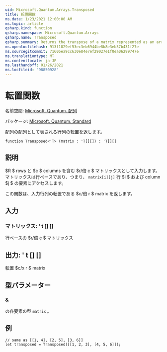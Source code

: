 ```yaml
---
uid: Microsoft.Quantum.Arrays.Transposed
title: 転置関数
ms.date: 1/23/2021 12:00:00 AM
ms.topic: article
qsharp.kind: function
qsharp.namespace: Microsoft.Quantum.Arrays
qsharp.name: Transposed
qsharp.summary: Returns the transpose of a matrix represented as an array of arrays.
ms.openlocfilehash: 913f1829ef53ec3eb6944be8b8e3eb37b431f27e
ms.sourcegitcommit: 71605ea9cc630e84e7ef29027e1f0ea06299747e
ms.translationtype: MT
ms.contentlocale: ja-JP
ms.lasthandoff: 01/26/2021
ms.locfileid: "98850928"
---
```

# <a name="transposed-function"></a>転置関数

名前空間: [Microsoft. Quantum. 配列](xref:Microsoft.Quantum.Arrays)

パッケージ: [Microsoft. Quantum. Standard](https://nuget.org/packages/Microsoft.Quantum.Standard)


配列の配列として表される行列の転置を返します。

```qsharp
function Transposed<'T> (matrix : 'T[][]) : 'T[][]
```


## <a name="description"></a>説明

$R $ rows と $c $ columns を含む $r/倍 c $ マトリックスとして入力します。  マトリックスは行ベースであり、つまり、 `matrix[i][j]` 行 $i $ および column $j $ の要素にアクセスします。

この関数は、入力行列の転置である $c/倍 r $ matrix を返します。

## <a name="input"></a>入力

### <a name="matrix--t"></a>マトリックス: ' t [] []

行ベースの $r/倍 c $ マトリックス



## <a name="output--t"></a>出力: ' t [] []

転置 $c/x r $ matrix

## <a name="type-parameters"></a>型パラメーター

### <a name="t"></a>&

の各要素の型 `matrix` 。

## <a name="example"></a>例

```qsharp
// same as [[1, 4], [2, 5], [3, 6]]
let transposed = Transposed([[1, 2, 3], [4, 5, 6]]);
```